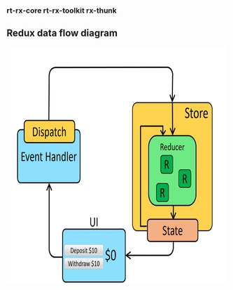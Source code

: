 <h3>rt-rx-core rt-rx-toolkit rx-thunk</h3>

<h2>Redux data flow diagram</h2>

<img src="./src/assets/redux_data_flow_diagram.gif" width="720px" height="540px">
